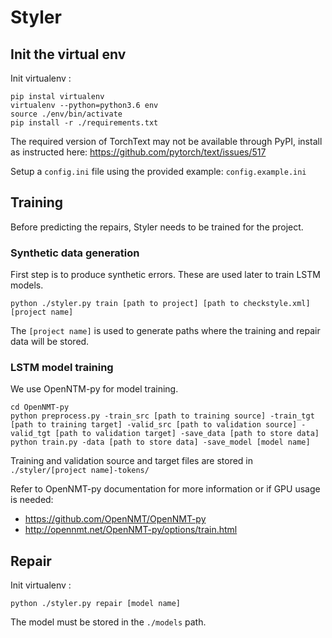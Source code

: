 # Styler

## Init the virtual env

Init virtualenv :
```
pip instal virtualenv
virtualenv --python=python3.6 env
source ./env/bin/activate
pip install -r ./requirements.txt
```
The required version of TorchText may not be available through PyPI, install as instructed here: https://github.com/pytorch/text/issues/517

Setup a `config.ini` file using the provided example: `config.example.ini`

## Training

Before predicting the repairs, Styler needs to be trained for the project.

### Synthetic data generation
First step is to produce synthetic errors. These are used later to train LSTM models.
```
python ./styler.py train [path to project] [path to checkstyle.xml] [project name]
```

The `[project name]` is used to generate paths where the training and repair data will be stored.

### LSTM model training
We use OpenNTM-py for model training.

```
cd OpenNMT-py
python preprocess.py -train_src [path to training source] -train_tgt [path to training target] -valid_src [path to validation source] -valid_tgt [path to validation target] -save_data [path to store data]
python train.py -data [path to store data] -save_model [model name]
```

Training and validation source and target files are stored in `./styler/[project name]-tokens/`

Refer to OpenNMT-py documentation for more information or if GPU usage is needed:
- https://github.com/OpenNMT/OpenNMT-py
- http://opennmt.net/OpenNMT-py/options/train.html

## Repair

Init virtualenv :
```
python ./styler.py repair [model name]
```
The model must be stored in the `./models` path.
